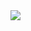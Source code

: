 <img src="https://capsule-render.vercel.app/api?type=slice&color=auto&height=400&section=header&text=HELLO&fontSize=70" />



